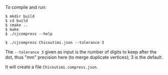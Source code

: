 
To compile and run:

    $ mkdir build
    $ cd build
    $ cmake ..
    $ make
    $ ./cjcompress --help

    $ ./cjcompress Chicoutimi.json --tolerance 3

The `--tolerance 3` given as input is the number of digits to keep after the dot, thus "mm" precision here (to merge duplicate vertices); 3 is the default.

It will create a file `Chicoutimi.compress.json`.


